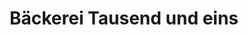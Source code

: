 ---
title: "Bäckerei Tausend und eins"
url: /rheinbach/baeckerei-tausend-und-eins/
shop: Bäckerei
---